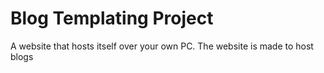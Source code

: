 # Blog Templating Project
 A website that hosts itself over your own PC. The website is made to host blogs

